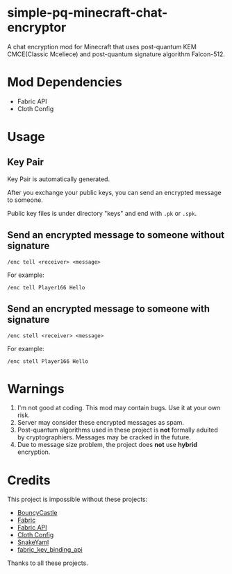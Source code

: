 # simple-pq-minecraft-chat-encryptor

A chat encryption mod for Minecraft that uses post-quantum KEM CMCE(Classic Mceliece) and post-quantum signature algorithm Falcon-512.

# Mod Dependencies

- Fabric API
- Cloth Config

# Usage

## Key Pair

Key Pair is automatically generated. 

After you exchange your public keys, you can send an encrypted message to someone.

Public key files is under directory "keys" and end with `.pk` or `.spk`.


## Send an encrypted message to someone without signature

```
/enc tell <receiver> <message>
```

For example:

```
/enc tell Player166 Hello
```

## Send an encrypted message to someone with signature

```
/enc stell <receiver> <message>
```

For example:

```
/enc stell Player166 Hello
```

# Warnings

1. I'm not good at coding. This mod may contain bugs. Use it at your own risk.
2. Server may consider these encrypted messages as spam. 
3. Post-quantum algorithms used in these project is **not** formally aduited by cryptographiers. Messages may be cracked in the future.
4. Due to message size problem, the project does **not** use **hybrid** encryption. 

# Credits

This project is impossible without these projects:

- [BouncyCastle](https://github.com/bcgit/bc-csharp)
- [Fabric](https://fabricmc.net/)
- [Fabric API](https://fabricmc.net/)
- [Cloth Config](https://github.com/shedaniel/cloth-config)
- [SnakeYaml](https://github.com/snakeyaml/snakeyaml)
- [fabric_key_binding_api](https://fabricmc.net/)

Thanks to all these projects.
